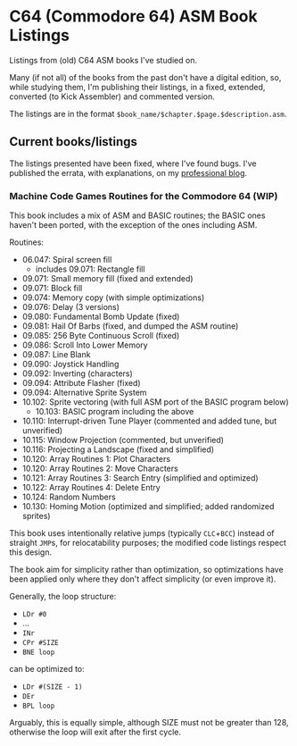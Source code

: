 # C64 (Commodore 64) ASM Book Listings

Listings from (old) C64 ASM books I've studied on.

Many (if not all) of the books from the past don't have a digital edition, so, while studying them, I'm publishing their listings, in a fixed, extended, converted (to Kick Assembler) and commented version.

The listings are in the format `$book_name/$chapter.$page.$description.asm`.

## Current books/listings

The listings presented have been fixed, where I've found bugs. I've published the errata, with explanations, on my [professional blog](https://saveriomiroddi.github.io/tag/retrocomputing/).

### Machine Code Games Routines for the Commodore 64 (WIP)

This book includes a mix of ASM and BASIC routines; the BASIC ones haven't been ported, with the exception of the ones including ASM.

Routines:

- 06.047: Spiral screen fill
  - includes 09.071: Rectangle fill
- 09.071: Small memory fill (fixed and extended)
- 09.071: Block fill
- 09.074: Memory copy (with simple optimizations)
- 09.076: Delay (3 versions)
- 09.080: Fundamental Bomb Update (fixed)
- 09.081: Hail Of Barbs (fixed, and dumped the ASM routine)
- 09.085: 256 Byte Continuous Scroll (fixed)
- 09.086: Scroll Into Lower Memory
- 09.087: Line Blank
- 09.090: Joystick Handling
- 09.092: Inverting (characters)
- 09.094: Attribute Flasher (fixed)
- 09.094: Alternative Sprite System
- 10.102: Sprite vectoring (with full ASM port of the BASIC program below)
  - 10.103: BASIC program including the above
- 10.110: Interrupt-driven Tune Player (commented and added tune, but unverified)
- 10.115: Window Projection (commented, but unverified)
- 10.116: Projecting a Landscape (fixed and simplified)
- 10.120: Array Routines 1: Plot Characters
- 10.120: Array Routines 2: Move Characters
- 10.121: Array Routines 3: Search Entry (simplified and optimized)
- 10.122: Array Routines 4: Delete Entry
- 10.124: Random Numbers
- 10.130: Homing Motion (optimized and simplified; added randomized sprites)

This book uses intentionally relative jumps (typically `CLC`+`BCC`) instead of straight `JMP`s, for relocatability purposes; the modified code listings respect this design.

The book aim for simplicity rather than optimization, so optimizations have been applied only where they don't affect simplicity (or even improve it).

Generally, the loop structure:

- `LDr #0`
- ...
- `INr`
- `CPr #SIZE`
- `BNE loop`

can be optimized to:

- `LDr #(SIZE - 1)`
- `DEr`
- `BPL loop`

Arguably, this is equally simple, although SIZE must not be greater than 128, otherwise the loop will exit after the first cycle.
